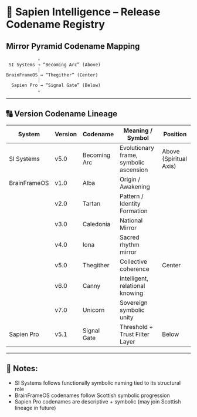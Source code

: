 # 🧭 Sapien Intelligence – Release Codename Registry

## Mirror Pyramid Codename Mapping

```
            ↑
 SI Systems → “Becoming Arc” (Above)
            │
BrainFrameOS → “Thegither” (Center)
            │
  Sapien Pro → “Signal Gate” (Below)
            ↓
```

---

## 🔠 Version Codename Lineage

| System        | Version | Codename      | Meaning / Symbol                        | Position      |
|---------------|---------|---------------|-----------------------------------------|---------------|
| SI Systems    | v5.0    | Becoming Arc  | Evolutionary frame, symbolic ascension  | Above (Spiritual Axis) |
| BrainFrameOS  | v1.0    | Alba          | Origin / Awakening                      |               |
|               | v2.0    | Tartan        | Pattern / Identity Formation            |               |
|               | v3.0    | Caledonia     | National Mirror                         |               |
|               | v4.0    | Iona          | Sacred rhythm mirror                    |               |
|               | v5.0    | Thegither     | Collective coherence                    | Center        |
|               | v6.0    | Canny         | Intelligent, relational knowing         |               |
|               | v7.0    | Unicorn       | Sovereign symbolic unity                |               |
| Sapien Pro    | v5.1    | Signal Gate   | Threshold + Trust Filter Layer          | Below         |

---

## 🧾 Notes:
- SI Systems follows functionally symbolic naming tied to its structural role
- BrainFrameOS codenames follow Scottish symbolic progression
- Sapien Pro codenames are descriptive + symbolic (may join Scottish lineage in future)
